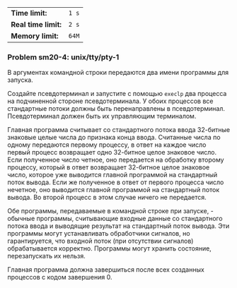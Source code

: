 |                      |       |
|----------------------|-------|
| **Time limit:**      | `1 s` |
| **Real time limit:** | `2 s` |
| **Memory limit:**    | `64M` |


### Problem sm20-4: unix/tty/pty-1

В аргументах командной строки передаются два имени программы для
запуска.

Создайте псевдотерминал и запустите с помощью `execlp` два
процесса на подчиненной стороне псевдотерминала. У обоих
процессов все стандартные потоки должны быть перенаправлены в
псевдотерминал. Псевдотерминал должен быть их управляющим
терминалом.

Главная программа считывает со стандартного потока ввода
32-битные знаковые целые числа до признака конца ввода. Считанные
числа по одному передаются первому процессу, в ответ на каждое
число первый процесс возвращает одно 32-битное целое знаковое
число. Если полученное число четное, оно передается на обработку
второму процессу, который в ответ возвращает 32-битное целое
знаковое число, которое уже выводится главной программой на
стандартный поток вывода. Если же полученное в ответ от первого
процесса число нечетное, оно выводится главной программой на
стандартный поток вывода. Во второй процесс в этом случае ничего
не передается.

Обе программы, передаваемые в командной строке при запуске, -
обычные программы, считывающие входные данные со стандартного
потока ввода и выводящие результат на стандартный поток вывода.
Эти программы могут устанавливать обработчики сигналов, но
гарантируется, что входной поток (при отсутствии сигналов)
обрабатывается корректно. Программы могут хранить состояние,
перезапускать их нельзя.

Главная программа должна завершиться после всех созданных
процессов с кодом завершения 0.

